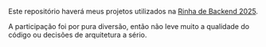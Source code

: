 Este repositório haverá meus projetos utilizados na [Rinha de Backend 2025](https://github.com/zanfranceschi/rinha-de-backend-2025/).

A participação foi por pura diversão, então não leve muito a qualidade do código ou decisões de arquitetura a sério.